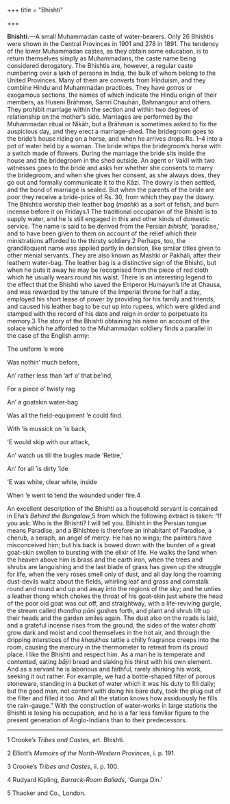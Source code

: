+++
title = "Bhishti"

+++

**Bhishti.**—A small Muhammadan caste of water-bearers. Only 26 Bhishtis were shown in the Central Provinces in 1901 and 278 in 1891. The tendency of the lower Muhammadan castes, as they obtain some education, is to return themselves simply as Muhammadans, the caste name being considered derogatory. The Bhishtis are, however, a regular caste numbering over a lakh of persons in India, the bulk of whom belong to the United Provinces. Many of them are converts from Hinduism, and they combine Hindu and Muhammadan practices. They have *gotras* or exogamous sections, the names of which indicate the Hindu origin of their members, as Huseni Brāhman, Samri Chauhān, Bahmangour and others. They prohibit marriage within the section and within two degrees of relationship on the mother’s side. Marriages are performed by the Muhammadan ritual or Nikāh, but a Brāhman is sometimes asked to fix the auspicious day, and they erect a marriage-shed. The bridegroom goes to the bride’s house riding on a horse, and when he arrives drops Rs. 1–4 into a pot of water held by a woman. The bride whips the bridegroom’s horse with a switch made of flowers. During the marriage the bride sits inside the house and the bridegroom in the shed outside. An agent or Vakīl with two witnesses goes to the bride and asks her whether she consents to marry the bridegroom, and when she gives her consent, as she always does, they go out and formally communicate it to the Kāzi. The dowry is then settled, and the bond of marriage is sealed. But when the parents of the bride are poor they receive a bride-price of Rs. 30, from which they pay the dowry. The Bhishtis worship their leather bag \(*mashk*\) as a sort of fetish, and burn incense before it on Fridays.1 The traditional occupation of the Bhishti is to supply water, and he is still engaged in this and other kinds of domestic service. The name is said to be derived from the Persian *bihisht*, ‘paradise,’ and to have been given to them on account of the relief which their ministrations afforded to the thirsty soldiery.2 Perhaps, too, the grandiloquent name was applied partly in derision, like similar titles given to other menial servants. They are also known as Mashki or Pakhāli, after their leathern water-bag. The leather bag is a distinctive sign of the Bhishti, but when he puts it away he may be recognised from the piece of red cloth which he usually wears round his waist. There is an interesting legend to the effect that the Bhishti who saved the Emperor Humayun’s life at Chausa, and was rewarded by the tenure of the Imperial throne for half a day, employed his short lease of power by providing for his family and friends, and caused his leather bag to be cut up into rupees, which were gilded and stamped with the record of his date and reign in order to perpetuate its memory.3 The story of the Bhishti obtaining his name on account of the solace which he afforded to the Muhammadan soldiery finds a parallel in the case of the English army: 



The uniform ’e wore 

Was nothin’ much before, 

An’ rather less than ’arf o’ that be’ind, 

For a piece o’ twisty rag 

An’ a goatskin water-bag 

Was all the field-equipment ’e could find.





With ’is mussick on ’is back, 

’E would skip with our attack, 

An’ watch us till the bugles made ‘Retire,’ 

An’ for all ’is dirty ’ide 

’E was white, clear white, inside 

When ’e went to tend the wounded under fire.4



An excellent description of the Bhishti as a household servant is contained in Eha’s *Behind the Bungalow*,5 from which the following extract is taken: “If you ask: Who is the Bhishti? I will tell you. Bihisht in the Persian tongue means Paradise, and a Bihishtee is therefore an inhabitant of Paradise, a cherub, a seraph, an angel of mercy. He has no wings; the painters have misconceived him; but his back is bowed down with the burden of a great goat-skin swollen to bursting with the elixir of life. He walks the land when the heaven above him is brass and the earth iron, when the trees and shrubs are languishing and the last blade of grass has given up the struggle for life, when the very roses smell only of dust, and all day long the roaming dust-devils waltz about the fields, whirling leaf and grass and cornstalk round and round and up and away into the regions of the sky; and he unties a leather thong which chokes the throat of his goat-skin just where the head of the poor old goat was cut off, and straightway, with a life-reviving gurgle, the stream called *thandha pāni* gushes forth, and plant and shrub lift up their heads and the garden smiles again. The dust also on the roads is laid, and a grateful incense rises from the ground, the sides of the water *chatti* grow dark and moist and cool themselves in the hot air, and through the dripping interstices of the *khaskhas* tattie a chilly fragrance creeps into the room, causing the mercury in the thermometer to retreat from its proud place. I like the Bhishti and respect him. As a man he is temperate and contented, eating *bājri* bread and slaking his thirst with his own element. And as a servant he is laborious and faithful, rarely shirking his work, seeking it out rather. For example, we had a bottle-shaped filter of porous stoneware, standing in a bucket of water which it was his duty to fill daily; but the good man, not content with doing his bare duty, took the plug out of the filter and filled it too. And all the station knows how assiduously he fills the rain-gauge.” With the construction of water-works in large stations the Bhishti is losing his occupation, and he is a far less familiar figure to the present generation of Anglo-Indians than to their predecessors. 


* * *

1 Crooke’s *Tribes and Castes*, art. Bhishti. 

2 Elliott’s *Memoirs of the North-Western Provinces*, i. p. 191. 

3 Crooke’s *Tribes and Castes*, ii. p. 100. 

4 Rudyard Kipling, *Barrack-Room Ballads*, ‘Gunga Din.’ 

5 Thacker and Co., London. 




